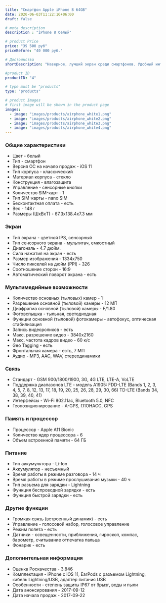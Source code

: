 ```yaml
---
title: "Смартфон Apple iPhone 8 64GB"
date: 2020-06-03T11:22:16+06:00
draft: false

# meta description
description : "iPhone 8 белый"

# product Price
price: "39 500 руб"
priceBefore: "40 000 руб."

# Достоинства
shortDescription: "Наверное, лучший экран среди смартфонов. Удобный интерфейс. Быстродействие и производительность."

#product ID
productID: "4"

# type must be "products"
type: "products"

# product Images
# first image will be shown in the product page
images:
  - image: "images/products/airphone_white1.png"
  - image: "images/products/airphone_white2.png"
  - image: "images/products/airphone_white3.png"
  - image: "images/products/airphone_white4.png"
---
```


### Общие характеристики

- Цвет - белый
- Тип - смартфон
- Версия ОС на начало продаж - iOS 11
- Тип корпуса - классический
- Материал корпуса - стекло
- Конструкция - влагозащита
- Управление - сенсорные кнопки
- Количество SIM-карт - 1
- Тип SIM-карты - nano SIM
- Бесконтактная оплата - есть
- Вес - 148 г
- Размеры (ШxВxТ) - 67.3x138.4x7.3 мм

### Экран

- Тип экрана - цветной IPS, сенсорный
- Тип сенсорного экрана - мультитач, емкостный
- Диагональ - 4.7 дюйм.
- Сила нажатия на экран - есть
- Размер изображения - 1334x750
- Число пикселей на дюйм (PPI) - 326
- Соотношение сторон - 16:9
- Автоматический поворот экрана - есть

### Мультимедийные возможности

- Количество основных (тыловых) камер - 1
- Разрешение основной (тыловой) камеры - 12 МП
- Диафрагма основной (тыловой) камеры - F/1.80
- Фотовспышка - тыльная, светодиодная
- Функции основной (тыловой) фотокамеры - автофокус, оптическая стабилизация
- Запись видеороликов - есть
- Макс. разрешение видео - 3840x2160
- Макс. частота кадров видео - 60 к/с
- Geo Tagging - есть
- Фронтальная камера - есть, 7 МП
- Аудио - MP3, AAC, WAV, стереодинамики

### Связь

- Стандарт - GSM 900/1800/1900, 3G, 4G LTE, LTE-A, VoLTE
- Поддержка диапазонов LTE - модель A1905: FDD-LTE (Bands 1, 2, 3, 4, 5, 7, 8, 12, 13, 17, 18, 19, 20, 25, 26, 28, 29, 30, 66) TD-LTE (Bands 34, 38, 39, 40, 41)
- Интерфейсы - Wi-Fi 802.11ac, Bluetooth 5.0, NFC
- Геопозиционирование - A-GPS, ГЛОНАСС, GPS

### Память и процессор

- Процессор - Apple A11 Bionic
- Количество ядер процессора - 6
- Объем встроенной памяти - 64 ГБ

### Питание

- Тип аккумулятора - Li-Ion
- Аккумулятор - несъемный
- Время работы в режиме разговора - 14 ч
- Время работы в режиме прослушивания музыки - 40 ч
- Тип разъема для зарядки - Lightning
- Функция беспроводной зарядки - есть
- Функция быстрой зарядки - есть

### Другие функции

- Громкая связь (встроенный динамик) - есть
- Управление - голосовой набор, голосовое управление
- Режим полета - есть
- Датчики - освещенности, приближения, гироскоп, компас, барометр, считывание отпечатка пальца
- Фонарик - есть

### Дополнительная информация

- Оценка Роскачества - 3.846
- Комплектация - iPhone с iOS 11, EarPods с разъемом Lightning, кабель Lightning/USB, адаптер питания USB
- Особенности - степень защиты IP67 от брызг, воды и пыли
- Дата анонсирования - 2017-09-12
- Дата начала продаж - 2017-09-22